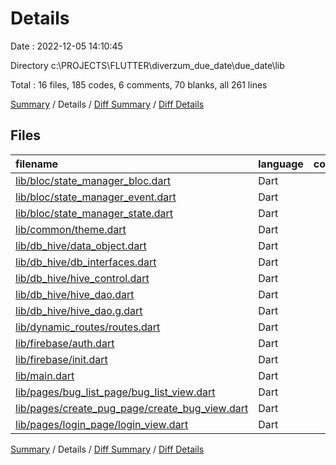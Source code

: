 # Details

Date : 2022-12-05 14:10:45

Directory c:\\PROJECTS\\FLUTTER\\diverzum_due_date\\due_date\\lib

Total : 16 files,  185 codes, 6 comments, 70 blanks, all 261 lines

[Summary](results.md) / Details / [Diff Summary](diff.md) / [Diff Details](diff-details.md)

## Files
| filename | language | code | comment | blank | total |
| :--- | :--- | ---: | ---: | ---: | ---: |
| [lib/bloc/state_manager_bloc.dart](/lib/bloc/state_manager_bloc.dart) | Dart | 10 | 1 | 3 | 14 |
| [lib/bloc/state_manager_event.dart](/lib/bloc/state_manager_event.dart) | Dart | 3 | 0 | 2 | 5 |
| [lib/bloc/state_manager_state.dart](/lib/bloc/state_manager_state.dart) | Dart | 4 | 0 | 3 | 7 |
| [lib/common/theme.dart](/lib/common/theme.dart) | Dart | 12 | 0 | 2 | 14 |
| [lib/db_hive/data_object.dart](/lib/db_hive/data_object.dart) | Dart | 8 | 0 | 6 | 14 |
| [lib/db_hive/db_interfaces.dart](/lib/db_hive/db_interfaces.dart) | Dart | 7 | 0 | 4 | 11 |
| [lib/db_hive/hive_control.dart](/lib/db_hive/hive_control.dart) | Dart | 27 | 1 | 14 | 42 |
| [lib/db_hive/hive_dao.dart](/lib/db_hive/hive_dao.dart) | Dart | 14 | 0 | 9 | 23 |
| [lib/db_hive/hive_dao.g.dart](/lib/db_hive/hive_dao.g.dart) | Dart | 36 | 4 | 8 | 48 |
| [lib/dynamic_routes/routes.dart](/lib/dynamic_routes/routes.dart) | Dart | 49 | 0 | 10 | 59 |
| [lib/firebase/auth.dart](/lib/firebase/auth.dart) | Dart | 0 | 0 | 1 | 1 |
| [lib/firebase/init.dart](/lib/firebase/init.dart) | Dart | 0 | 0 | 1 | 1 |
| [lib/main.dart](/lib/main.dart) | Dart | 15 | 0 | 4 | 19 |
| [lib/pages/bug_list_page/bug_list_view.dart](/lib/pages/bug_list_page/bug_list_view.dart) | Dart | 0 | 0 | 1 | 1 |
| [lib/pages/create_pug_page/create_bug_view.dart](/lib/pages/create_pug_page/create_bug_view.dart) | Dart | 0 | 0 | 1 | 1 |
| [lib/pages/login_page/login_view.dart](/lib/pages/login_page/login_view.dart) | Dart | 0 | 0 | 1 | 1 |

[Summary](results.md) / Details / [Diff Summary](diff.md) / [Diff Details](diff-details.md)